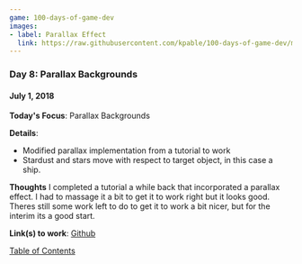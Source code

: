 ```yaml
---
game: 100-days-of-game-dev
images: 
- label: Parallax Effect
  link: https://raw.githubusercontent.com/kpable/100-days-of-game-dev/master/images/day8-parallax-backgrounds/parallax.gif
---
```


<a name="day-8"></a>
### Day 8: Parallax Backgrounds
#### July 1, 2018 

**Today's Focus**: Parallax Backgrounds

**Details**:
  - Modified parallax implementation from a tutorial to work
  - Stardust and stars move with respect to target object, in this case a ship. 

**Thoughts** 
I completed a tutorial a while back that incorporated a parallax effect. I had to massage it a bit to get it to work right but it looks good. Theres still some work left to do to get it to work a bit nicer, but for the interim its a good start. 

<!-- 
**Examples**: 

#### Parallax Effect
![Parallax Effect](https://raw.githubusercontent.com/kpable/100-days-of-game-dev/master/images/day8-parallax-backgrounds/parallax.gif)  
 -->

**Link(s) to work**: [Github](https://github.com/Kpable/Kpable-Labs/tree/misc/parallax/Assets/Misc/Parallax)

[Table of Contents](#toc)